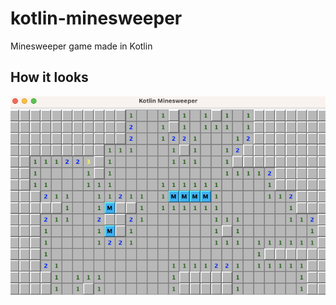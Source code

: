 # kotlin-minesweeper
Minesweeper game made in Kotlin

## How it looks
![Alt text](https://github.com/matheusnicolas/readme-images/blob/master/Screenshot%202023-08-24%20at%2011.37.03.png)
